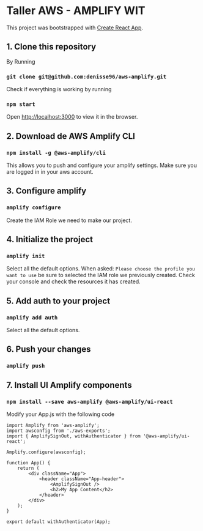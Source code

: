 # Taller AWS - AMPLIFY WIT 

This project was bootstrapped with [Create React App](https://github.com/facebook/create-react-app).

## 1. Clone this repository 


By Running 

### `git clone git@github.com:denisse96/aws-amplify.git`

Check if everything is working by running

### `npm start`
Open [http://localhost:3000](http://localhost:3000) to view it in the browser.

## 2. Download de AWS Amplify CLI 

### `npm install -g @aws-amplify/cli`

This allows you to push and configure your amplify settings. 
Make sure you are logged in in your aws account. 

## 3. Configure  amplify

### `amplify configure`

Create the IAM Role we need to make our project. 

## 4. Initialize the project

### `amplify init`

Select all the default options. 
When asked: `Please choose the profile you want to use` be sure to selected the IAM role we previously created. 
Check your console and check the resources it has created. 

## 5. Add auth to your project 

### `amplify add auth`

Select all the default options. 

## 6. Push your changes 

### `amplify push`

## 7. Install UI Amplify components 

### `npm install --save aws-amplify @aws-amplify/ui-react`


Modify your App.js with the following code 
```
import Amplify from 'aws-amplify';
import awsconfig from './aws-exports';
import { AmplifySignOut, withAuthenticator } from '@aws-amplify/ui-react';

Amplify.configure(awsconfig);

function App() {
    return (
        <div className="App">
            <header className="App-header">
                <AmplifySignOut />
                <h2>My App Content</h2>
            </header>
        </div>
    );
}

export default withAuthenticator(App);

```



